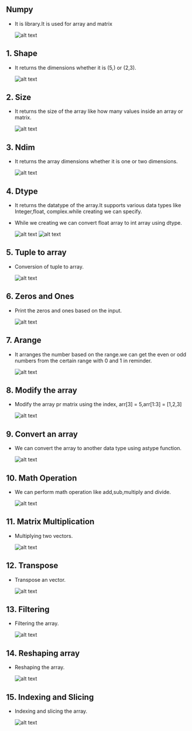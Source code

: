 ## Numpy

- It is library.It is used for array and matrix
    
    ![alt text](Images/print.png)


## 1. Shape
- It returns the dimensions whether it is (5,) or (2,3).

    ![alt text](Images/numpy_shape.png)

## 2. Size
- It returns the size of the array like how many values inside an array or matrix.

    ![alt text](Images/numpy_size.png)

## 3. Ndim
- It returns the array dimensions whether it is one or two dimensions.

    ![alt text](Images/oneDtowD.png)

## 4. Dtype
- It returns the datatype of the array.It supports various data types like Integer,float, complex.while creating we can specify.
- While we creating we can convert float array to int array using dtype.

    ![alt text](Images/numpy_dtype.png)
    ![alt text](Images/numpy_dtype1.png)

## 5. Tuple to array
- Conversion of tuple to array.

    ![alt text](Images/numpy_tuple.png)

## 6. Zeros and Ones
- Print the zeros and ones based on the input.

    ![alt text](Images/zeroOnes.png)

## 7. Arange
- It arranges the number based on the range.we can get the even or odd numbers from the certain range with 0 and 1 in reminder.

    ![alt text](Images/numpy_Arrange.png)

## 8. Modify the array
- Modify the array pr matrix using the index, arr[3] = 5,arr[1:3] = [1,2,3]

    ![alt text](Images/modifyArr.png)

## 9. Convert an array 
- We can convert the array to another data type using astype function.

    ![alt text](Images/numpy_datatypeConversion.png)

## 10. Math Operation
- We can perform math operation like add,sub,multiply and divide.

    ![alt text](Images/numpy_math.png)

## 11. Matrix Multiplication
- Multiplying two vectors.

    ![alt text](Images/numpy_matrixMult.png)

## 12. Transpose
- Transpose an vector.

    ![alt text](Images/numpy_transpose.png)

## 13. Filtering
- Filtering the array.

    ![alt text](Images/numpy_filtering.png)

## 14. Reshaping array
- Reshaping the array.

    ![alt text](Images/numpy_reshaping.png)

## 15. Indexing and Slicing
- Indexing and slicing the array.

    ![alt text](Images/Slicing.png)

